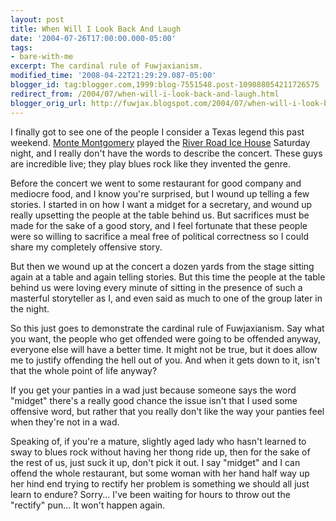 ```yaml
---
layout: post
title: When Will I Look Back And Laugh
date: '2004-07-26T17:00:00.000-05:00'
tags:
- bare-with-me
excerpt: The cardinal rule of Fuwjaxianism.
modified_time: '2008-04-22T21:29:29.087-05:00'
blogger_id: tag:blogger.com,1999:blog-7551548.post-109088054211726575
redirect_from: /2004/07/when-will-i-look-back-and-laugh.html
blogger_orig_url: http://fuwjax.blogspot.com/2004/07/when-will-i-look-back-and-laugh.html
---
```


I finally got to see one of the people I consider a Texas legend this past weekend.  [Monte Montgomery](http://www.montemontgomery.com/) played the [River Road Ice House](http://riverroadicehouse.com) Saturday night, and I really don't have the words to describe the concert. These guys are incredible live; they play blues rock like they invented the genre.

Before the concert we went to some restaurant for good company and mediocre food, and I know you're surprised, but I wound up telling a few stories. I started in on how I want a midget for a secretary, and wound up really upsetting the people at the table behind us. But sacrifices must be made for the sake of a good story, and I feel fortunate that these people were so willing to sacrifice a meal free of political correctness so I could share my completely offensive story.

But then we wound up at the concert a dozen yards from the stage sitting again at a table and again telling stories. But this time the people at the table behind us were loving every minute of sitting in the presence of such a masterful storyteller as I, and even said as much to one of the group later in the night.

So this just goes to demonstrate the cardinal rule of Fuwjaxianism. Say what you want, the people who get offended were going to be offended anyway, everyone else will have a better time. It might not be true, but it does allow me to justify offending the hell out of you. And when it gets down to it, isn't that the whole point of life anyway?

If you get your panties in a wad just because someone says the word "midget" there's a really good chance the issue isn't that I used some offensive word, but rather that you really don't like the way your panties feel when they're not in a wad.

Speaking of, if you're a mature, slightly aged lady who hasn't learned to sway to blues rock without having her thong ride up, then for the sake of the rest of us, just suck it up, don't pick it out. I say "midget" and I can offend the whole restaurant, but some woman with her hand half way up her hind end trying to rectify her problem is something we should all just learn to endure? Sorry... I've been waiting for hours to throw out the "rectify" pun... It won't happen again.

